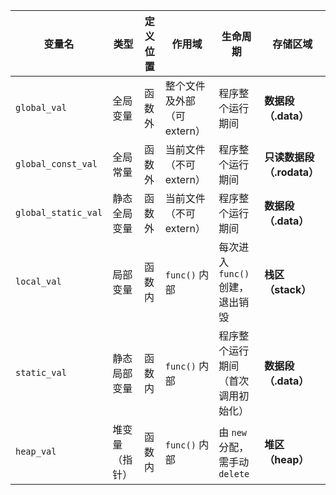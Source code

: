 | 变量名                 | 类型      | 定义位置 | 作用域               | 生命周期                    | 存储区域               |
| ------------------- | ------- | ---- | ----------------- | ----------------------- | ------------------ |
| `global_val`        | 全局变量    | 函数外  | 整个文件及外部（可 extern） | 程序整个运行期间                | **数据段（.data）**     |
| `global_const_val`  | 全局常量    | 函数外  | 当前文件（不可 extern）   | 程序整个运行期间                | **只读数据段（.rodata）** |
| `global_static_val` | 静态全局变量  | 函数外  | 当前文件（不可 extern）   | 程序整个运行期间                | **数据段（.data）**     |
| `local_val`         | 局部变量    | 函数内  | `func()` 内部       | 每次进入 `func()` 创建，退出销毁   | **栈区（stack）**      |
| `static_val`        | 静态局部变量  | 函数内  | `func()` 内部       | 程序整个运行期间（首次调用初始化）       | **数据段（.data）**     |
| `heap_val`          | 堆变量（指针） | 函数内  | `func()` 内部       | 由 `new` 分配，需手动 `delete` | **堆区（heap）**       |
